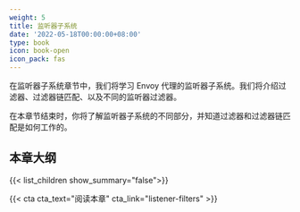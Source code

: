 ```yaml
---
weight: 5
title: 监听器子系统
date: '2022-05-18T00:00:00+08:00'
type: book
icon: book-open
icon_pack: fas
---
```


在监听器子系统章节中，我们将学习 Envoy 代理的监听器子系统。我们将介绍过滤器、过滤器链匹配、以及不同的监听器过滤器。

在本章节结束时，你将了解监听器子系统的不同部分，并知道过滤器和过滤器链匹配是如何工作的。

## 本章大纲

{{< list_children show_summary="false">}}

{{< cta cta_text="阅读本章" cta_link="listener-filters" >}}